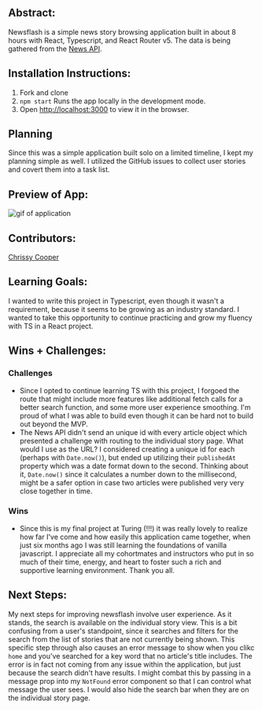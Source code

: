 ## Abstract:

Newsflash is a simple news story browsing application built in about 8 hours with React, Typescript, and React Router v5.
The data is being gathered from the [News API](https://newsapi.org/).

## Installation Instructions:

1. Fork and clone
2. `npm start` Runs the app locally in the development mode.
3. Open [http://localhost:3000](http://localhost:3000) to view it in the browser.


## Planning
Since this was a simple application built solo on a limited timeline, I kept my planning simple as well. I utilized the GitHub issues to collect user stories and covert them into a task list. 

## Preview of App:
![gif of application](https://media.giphy.com/media/ANErF1HzypX135kmWN/giphy.gif)

## Contributors:

[Chrissy Cooper](https://github.com/chrissycooper)

## Learning Goals:
I wanted to write this project in Typescript, even though it wasn't a requirement, because it seems to be growing as an industry standard. I wanted to take this opportunity to continue practicing and grow my fluency with TS in a React project. 

## Wins + Challenges:

### Challenges
- Since I opted to continue learning TS with this project, I forgoed the route that might include more features like additional fetch calls for a better search function, and some more user experience smoothing. I'm proud of what I was able to build even though it can be hard not to build out beyond the MVP. 
- The News API didn't send an unique id with every article object which presented a challenge with routing to the individual story page. What would I use as the URL? I considered creating a unique id for each (perhaps with `Date.now()`), but ended up utilizing their `publishedAt` property which was a date format down to the second. Thinking about it, `Date.now()` since it calculates a number down to the millisecond, might be a safer option in case two articles were published very very close together in time.

### Wins
- Since this is my final project at Turing (!!!) it was really lovely to realize how far I've come and how easily this application came together, when just six months ago I was still learning the foundations of vanilla javascript. I appreciate all my cohortmates and instructors who put in so much of their time, energy, and heart to foster such a rich and supportive learning environment. Thank you all. 
 
## Next Steps:
My next steps for improving newsflash involve user experience. As it stands, the search is available on the individual story view. This is a bit confusing from a user's standpoint, since it searches and filters for the search from the list of stories that are not currently being shown. This specific step through also causes an error message to show when you clikc `home` and you've searched for a key word that no article's title includes. The error is in fact not coming from any issue within the application, but just because the search didn't have results. I might combat this by passing in a message prop into my `NotFound` error component so that I can control what message the user sees. I would also hide the search bar when they are on the individual story page. 
